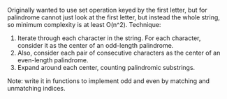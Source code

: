 ​Originally wanted to use set operation keyed by the first letter, but for palindrome cannot just look at the first letter, but instead the whole string, so minimum complexity is at least O(n^2). Technique:
1. Iterate through each character in the string. For each character, consider it as the center of an odd-length palindrome.
2. Also, consider each pair of consecutive characters as the center of an even-length palindrome.
3. Expand around each center, counting palindromic substrings.

Note: write it in functions to implement odd and even by matching and unmatching indices.
